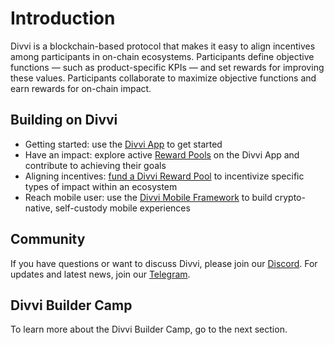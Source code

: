 # Introduction

Divvi is a blockchain-based protocol that makes it easy to align incentives among participants in on-chain ecosystems. Participants define objective functions — such as product-specific KPIs — and set rewards for improving these values. Participants collaborate to maximize objective functions and earn rewards for on-chain impact.

## Building on Divvi

- Getting started: use the [Divvi App](https://app.divvi.xyz) to get started
- Have an impact: explore active [Reward Pools](https://app.divvi.xyz) on the Divvi App and contribute to achieving their goals
- Aligning incentives: [fund a Divvi Reward Pool](./protocol/fund-managers) to incentivize specific types of impact within an ecosystem
- Reach mobile user: use the [Divvi Mobile Framework](./mobile-framework/overview) to build crypto-native, self-custody mobile experiences

## Community

If you have questions or want to discuss Divvi, please join our [Discord](https://discord.gg/EaxZDhMuDn).
For updates and latest news, join our [Telegram](https://t.me/letsdivvi).

## Divvi Builder Camp

To learn more about the Divvi Builder Camp, go to the next section.

